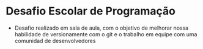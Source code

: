 # Desafio Escolar de Programação 
- Desafio realizado em sala de aula, com o objetivo de melhorar nossa habilidade de versionamente com o git e o trabalho em equipe com uma comunidad de desenvolvedores
